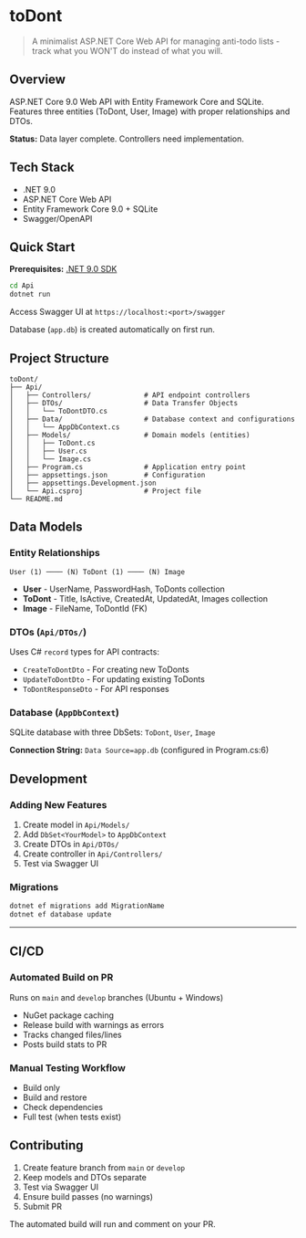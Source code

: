 # toDont

> A minimalist ASP.NET Core Web API for managing anti-todo lists - track what you WON'T do instead of what you will.

## Overview

ASP.NET Core 9.0 Web API with Entity Framework Core and SQLite. Features three entities (ToDont, User, Image) with proper relationships and DTOs.

**Status:** Data layer complete. Controllers need implementation.

## Tech Stack

- .NET 9.0
- ASP.NET Core Web API
- Entity Framework Core 9.0 + SQLite
- Swagger/OpenAPI

## Quick Start

**Prerequisites:** [.NET 9.0 SDK](https://dotnet.microsoft.com/download/dotnet/9.0)

```bash
cd Api
dotnet run
```

Access Swagger UI at `https://localhost:<port>/swagger`

Database (`app.db`) is created automatically on first run.

## Project Structure

```
toDont/
├── Api/
│   ├── Controllers/             # API endpoint controllers
│   ├── DTOs/                    # Data Transfer Objects
│   │   └── ToDontDTO.cs
│   ├── Data/                    # Database context and configurations
│   │   └── AppDbContext.cs
│   ├── Models/                  # Domain models (entities)
│   │   ├── ToDont.cs
│   │   ├── User.cs
│   │   └── Image.cs
│   ├── Program.cs               # Application entry point
│   ├── appsettings.json         # Configuration
│   ├── appsettings.Development.json
│   └── Api.csproj               # Project file
└── README.md
```

## Data Models

### Entity Relationships

```
User (1) ──── (N) ToDont (1) ──── (N) Image
```

- **User** - UserName, PasswordHash, ToDonts collection
- **ToDont** - Title, IsActive, CreatedAt, UpdatedAt, Images collection
- **Image** - FileName, ToDontId (FK)

### DTOs (`Api/DTOs/`)

Uses C# `record` types for API contracts:

- `CreateToDontDto` - For creating new ToDonts
- `UpdateToDontDto` - For updating existing ToDonts
- `ToDontResponseDto` - For API responses

### Database (`AppDbContext`)

SQLite database with three DbSets: `ToDont`, `User`, `Image`

**Connection String:** `Data Source=app.db` (configured in Program.cs:6)

## Development

### Adding New Features

1. Create model in `Api/Models/`
2. Add `DbSet<YourModel>` to `AppDbContext`
3. Create DTOs in `Api/DTOs/`
4. Create controller in `Api/Controllers/`
5. Test via Swagger UI

### Migrations

```bash
dotnet ef migrations add MigrationName
dotnet ef database update
```

---

## CI/CD

### Automated Build on PR
Runs on `main` and `develop` branches (Ubuntu + Windows)
- NuGet package caching
- Release build with warnings as errors
- Tracks changed files/lines
- Posts build stats to PR

### Manual Testing Workflow
- Build only
- Build and restore
- Check dependencies
- Full test (when tests exist)

## Contributing

1. Create feature branch from `main` or `develop`
2. Keep models and DTOs separate
3. Test via Swagger UI
4. Ensure build passes (no warnings)
5. Submit PR

The automated build will run and comment on your PR.
